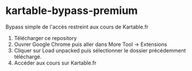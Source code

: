 # kartable-bypass-premium
Bypass simple de l'accès restreint aux cours de Kartable.fr

1. Télécharger ce repository
2. Ouvrer Google Chrome puis aller dans More Tool -> Extensions
3. Cliquer sur Load unpacked puis sélectionner le dossier précédemment téléchargé.
4. Accéder aux cours sur Kartable.fr